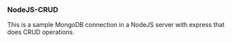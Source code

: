 ### NodeJS-CRUD
This is a sample MongoDB connection in a NodeJS server with express that does CRUD operations.
